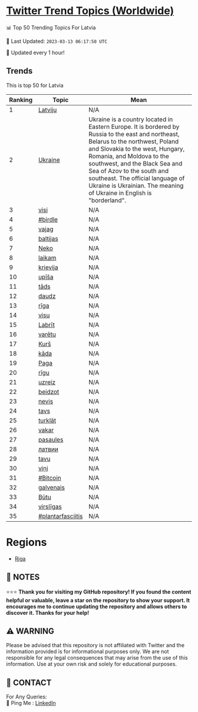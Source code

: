 [Twitter Trend Topics (Worldwide)](https://github.com/ErcinDedeoglu/Twitter-Trend-Topics)
==========


📊 Top 50 Trending Topics For Latvia

📆 Last Updated: `2023-03-13 06:17:50 UTC`

🔧 Updated every 1 hour!


## Trends

This is top 50 for Latvia

| Ranking | Topic | Mean |
| ------- | ------------ | ------------ |
| 1 | [Latviju](http://twitter.com/search?q=Latviju) | N/A |
| 2 | [Ukraine](http://twitter.com/search?q=Ukraine) | Ukraine is a country located in Eastern Europe. It is bordered by Russia to the east and northeast, Belarus to the northwest, Poland and Slovakia to the west, Hungary, Romania, and Moldova to the southwest, and the Black Sea and Sea of Azov to the south and southeast. The official language of Ukraine is Ukrainian. The meaning of Ukraine in English is "borderland". |
| 3 | [visi](http://twitter.com/search?q=visi) | N/A |
| 4 | [#birdle](http://twitter.com/search?q=%23birdle) | N/A |
| 5 | [vajag](http://twitter.com/search?q=vajag) | N/A |
| 6 | [baltijas](http://twitter.com/search?q=baltijas) | N/A |
| 7 | [Neko](http://twitter.com/search?q=Neko) | N/A |
| 8 | [laikam](http://twitter.com/search?q=laikam) | N/A |
| 9 | [krievija](http://twitter.com/search?q=krievija) | N/A |
| 10 | [upīša](http://twitter.com/search?q=up%c4%ab%c5%a1a) | N/A |
| 11 | [tāds](http://twitter.com/search?q=t%c4%81ds) | N/A |
| 12 | [daudz](http://twitter.com/search?q=daudz) | N/A |
| 13 | [rīga](http://twitter.com/search?q=r%c4%abga) | N/A |
| 14 | [visu](http://twitter.com/search?q=visu) | N/A |
| 15 | [Labrīt](http://twitter.com/search?q=Labr%c4%abt) | N/A |
| 16 | [varētu](http://twitter.com/search?q=var%c4%93tu) | N/A |
| 17 | [Kurš](http://twitter.com/search?q=Kur%c5%a1) | N/A |
| 18 | [kāda](http://twitter.com/search?q=k%c4%81da) | N/A |
| 19 | [Paga](http://twitter.com/search?q=Paga) | N/A |
| 20 | [rīgu](http://twitter.com/search?q=r%c4%abgu) | N/A |
| 21 | [uzreiz](http://twitter.com/search?q=uzreiz) | N/A |
| 22 | [beidzot](http://twitter.com/search?q=beidzot) | N/A |
| 23 | [nevis](http://twitter.com/search?q=nevis) | N/A |
| 24 | [tavs](http://twitter.com/search?q=tavs) | N/A |
| 25 | [turklāt](http://twitter.com/search?q=turkl%c4%81t) | N/A |
| 26 | [vakar](http://twitter.com/search?q=vakar) | N/A |
| 27 | [pasaules](http://twitter.com/search?q=pasaules) | N/A |
| 28 | [латвии](http://twitter.com/search?q=%d0%bb%d0%b0%d1%82%d0%b2%d0%b8%d0%b8) | N/A |
| 29 | [tavu](http://twitter.com/search?q=tavu) | N/A |
| 30 | [viņi](http://twitter.com/search?q=vi%c5%86i) | N/A |
| 31 | [#Bitcoin](http://twitter.com/search?q=%23Bitcoin) | N/A |
| 32 | [galvenais](http://twitter.com/search?q=galvenais) | N/A |
| 33 | [Būtu](http://twitter.com/search?q=B%c5%abtu) | N/A |
| 34 | [virslīgas](http://twitter.com/search?q=virsl%c4%abgas) | N/A |
| 35 | [#plantarfasciitis](http://twitter.com/search?q=%23plantarfasciitis) | N/A |



# Regions

* [Riga](</Latvia/Riga.md>)



## 📝 NOTES

⭐⭐⭐ **Thank you for visiting my GitHub repository! If you found the content helpful or valuable, leave a star on the repository to show your support. It encourages me to continue updating the repository and allows others to discover it. Thanks for your help!**


## ⚠️ WARNING

Please be advised that this repository is not affiliated with Twitter and the information provided is for informational purposes only. We are not responsible for any legal consequences that may arise from the use of this information. Use at your own risk and solely for educational purposes.


## 📨 CONTACT

 For Any Queries:  
            🏓 Ping Me : [LinkedIn](https://www.linkedin.com/in/ercindedeoglu/)
